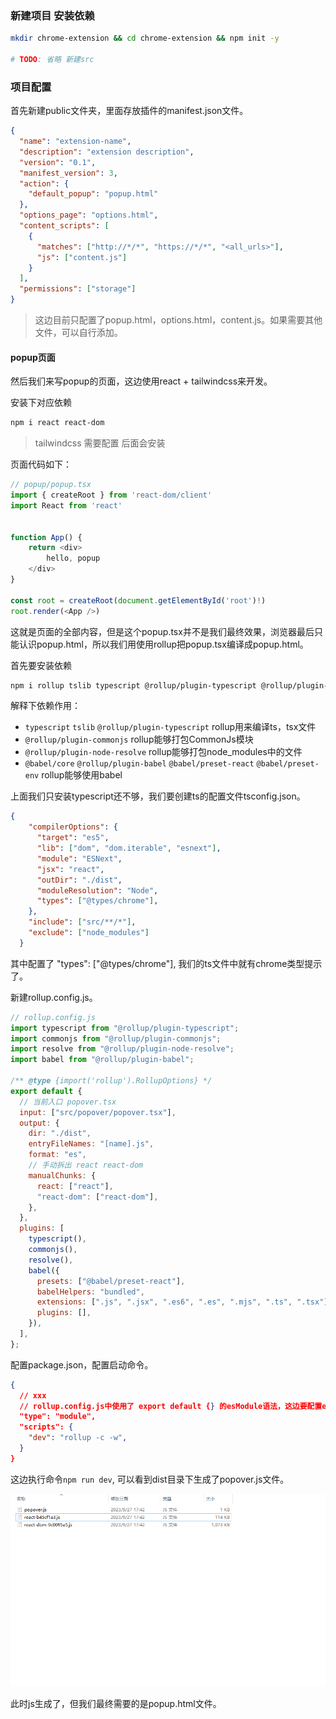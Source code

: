 ### 新建项目 安装依赖

```bash
mkdir chrome-extension && cd chrome-extension && npm init -y

# TODO: 省略 新建src
```

### 项目配置

首先新建public文件夹，里面存放插件的manifest.json文件。
```json
{
  "name": "extension-name",
  "description": "extension description",
  "version": "0.1",
  "manifest_version": 3,
  "action": {
    "default_popup": "popup.html"
  },
  "options_page": "options.html",
  "content_scripts": [
    {
      "matches": ["http://*/*", "https://*/*", "<all_urls>"],
      "js": ["content.js"]
    }
  ],
  "permissions": ["storage"]
}

```

> 这边目前只配置了popup.html，options.html，content.js。如果需要其他文件，可以自行添加。

#### popup页面

然后我们来写popup的页面，这边使用react + tailwindcss来开发。

安装下对应依赖
```bash
npm i react react-dom 
```
> tailwindcss 需要配置 后面会安装

页面代码如下：
```js
// popup/popup.tsx
import { createRoot } from 'react-dom/client'
import React from 'react'


function App() { 
    return <div>
        hello, popup
    </div>
}

const root = createRoot(document.getElementById('root')!)
root.render(<App />)
```

这就是页面的全部内容，但是这个popup.tsx并不是我们最终效果，浏览器最后只能认识popup.html，所以我们用使用rollup把popup.tsx编译成popup.html。


首先要安装依赖
```bash
npm i rollup tslib typescript @rollup/plugin-typescript @rollup/plugin-commonjs @rollup/plugin-node-resolve @babel/core @rollup/plugin-babel @babel/preset-react @babel/preset-env -D
```

解释下依赖作用：
- `typescript` `tslib` `@rollup/plugin-typescript` rollup用来编译ts，tsx文件
- `@rollup/plugin-commonjs` rollup能够打包CommonJs模块
- `@rollup/plugin-node-resolve` rollup能够打包node_modules中的文件
- `@babel/core` `@rollup/plugin-babel` `@babel/preset-react` `@babel/preset-env`  rollup能够使用babel

上面我们只安装typescript还不够，我们要创建ts的配置文件tsconfig.json。
```json
{
    "compilerOptions": {
      "target": "es5",
      "lib": ["dom", "dom.iterable", "esnext"],
      "module": "ESNext",
      "jsx": "react",
      "outDir": "./dist",
      "moduleResolution": "Node",
      "types": ["@types/chrome"],
    },
    "include": ["src/**/*"],
    "exclude": ["node_modules"]
  }
```
其中配置了 "types": ["@types/chrome"], 我们的ts文件中就有chrome类型提示了。


新建rollup.config.js。
```js
// rollup.config.js
import typescript from "@rollup/plugin-typescript";
import commonjs from "@rollup/plugin-commonjs";
import resolve from "@rollup/plugin-node-resolve";
import babel from "@rollup/plugin-babel";

/** @type {import('rollup').RollupOptions} */
export default {
  // 当前入口 popover.tsx
  input: ["src/popover/popover.tsx"],
  output: {
    dir: "./dist",
    entryFileNames: "[name].js",
    format: "es",
    // 手动拆出 react react-dom
    manualChunks: {
      react: ["react"],
      "react-dom": ["react-dom"],
    },
  },
  plugins: [
    typescript(),
    commonjs(),
    resolve(),
    babel({
      presets: ["@babel/preset-react"],
      babelHelpers: "bundled",
      extensions: [".js", ".jsx", ".es6", ".es", ".mjs", ".ts", ".tsx"],
      plugins: [],
    }),
  ],
};
```

配置package.json，配置启动命令。
```json
{
  // xxx
  // rollup.config.js中使用了 export default {} 的esModule语法，这边要配置esModule为默认模块
  "type": "module",
  "scripts": {
    "dev": "rollup -c -w",
  }
}
```

这边执行命令`npm run dev`, 可以看到dist目录下生成了popover.js文件。

![打包结果](./assets/tsxTojs.png)

此时js生成了，但我们最终需要的是popup.html文件。





